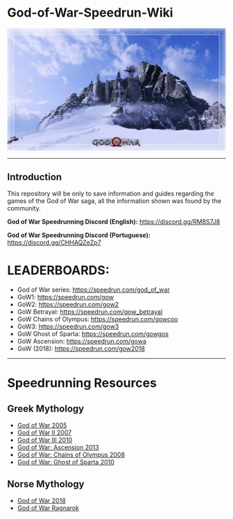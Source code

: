 # God-of-War-Speedrun-Wiki
![Image of header](https://github.com/rbastronomy/God-of-War-Speedrun-Wiki/blob/main/images/mimir-mountain.jpg)
- - - -
## **Introduction**
This repository will be only to save information and guides regarding the games of the God of War saga, all the information shown was found by the community.

**God of War Speedrunning Discord (English):** https://discord.gg/RM8S7J8

**God of War Speedrunning Discord (Portuguese):** https://discord.gg/CHHAQZeZp7

# LEADERBOARDS:
- God of War series: https://speedrun.com/god_of_war
- GoW1: https://speedrun.com/gow
- GoW2: https://speedrun.com/gow2
- GoW Betrayal: https://speedrun.com/gow_betrayal
- GoW Chains of Olympus: https://speedrun.com/gowcoo
- GoW3: https://speedrun.com/gow3
- GoW Ghost of Sparta: https://speedrun.com/gowgos
- GoW Ascension: https://speedrun.com/gowa
- GoW (2018): https://speedrun.com/gow2018
- - - -
# Speedrunning Resources

## Greek Mythology
- [God of War 2005](https://github.com/rbastronomy/God-of-War-Speedrun-Wiki/blob/main/GodofWar2005.md)
- [God of War II 2007](https://github.com/rbastronomy/God-of-War-Speedrun-Wiki/blob/main/GodofWar2007.md)
- [God of War III 2010](https://github.com/rbastronomy/God-of-War-Speedrun-Wiki/blob/main/GodofWar2010.md)
- [God of War: Ascension 2013](https://github.com/rbastronomy/God-of-War-Speedrun-Wiki/blob/main/GodofWarAscension.md)
- [God of War: Chains of Olympus 2008](https://github.com/rbastronomy/God-of-War-Speedrun-Wiki/blob/main/GodofWarCOO.md)
- [God of War: Ghost of Sparta 2010](https://github.com/rbastronomy/God-of-War-Speedrun-Wiki/blob/main/GodofWarGOS.md)

## Norse Mythology
- [God of War 2018](https://github.com/rbastronomy/God-of-War-Speedrun-Wiki/blob/main/GodofWar2018.md)
- [God of War Ragnarok](https://github.com/rbastronomy/God-of-War-Speedrun-Wiki/blob/main/GodofWarRagnarok.md)
